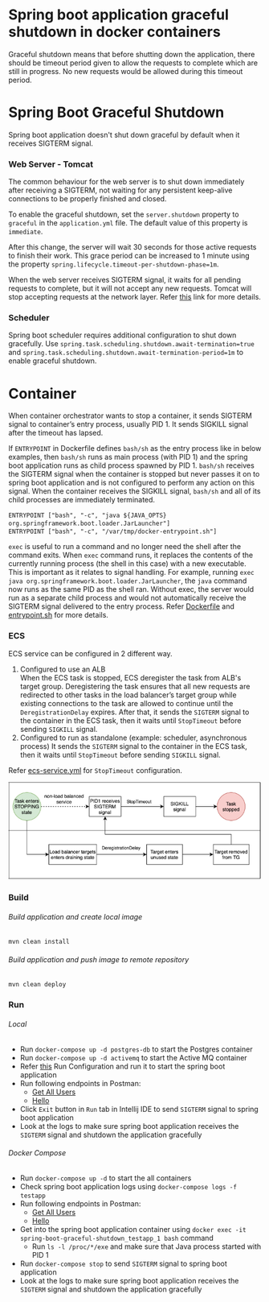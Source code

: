 # Spring boot application graceful shutdown in docker containers
Graceful shutdown means that before shutting down the application, there should be timeout period 
given to allow the requests to complete which are still in progress. No new requests would be 
allowed during this timeout period.

# Spring Boot Graceful Shutdown
Spring boot application doesn't shut down graceful by default when it receives SIGTERM signal.
### Web Server - Tomcat
The common behaviour for the web server is to shut down immediately after receiving a SIGTERM, 
not waiting for any persistent keep-alive connections to be properly finished and closed. <br />

To enable the graceful shutdown, set the `server.shutdown` property to `graceful` in 
the `application.yml` file. The default value of this property is `immediate`. <br />

After this change, the server will wait 30 seconds for those active requests to finish their work.
This grace period can be increased to 1 minute using the property 
`spring.lifecycle.timeout-per-shutdown-phase=1m`. <br />

When the web server receives SIGTERM signal, it waits for all pending requests to complete, but 
it will not accept any new requests.  Tomcat will stop accepting requests at the network layer. 
Refer [this](https://docs.spring.io/spring-boot/docs/2.3.0.RELEASE/reference/html/spring-boot-features.html#boot-features-graceful-shutdown) 
link for more details.
### Scheduler
Spring boot scheduler requires additional configuration to shut down gracefully. Use 
`spring.task.scheduling.shutdown.await-termination=true` and `spring.task.scheduling.shutdown.await-termination-period=1m`
to enable graceful shutdown.

# Container
When container orchestrator wants to stop a container, it sends SIGTERM signal to container’s 
entry process, usually PID 1. It sends SIGKILL signal after the timeout has lapsed.<br />

If `ENTRYPOINT` in Dockerfile defines `bash/sh` as the entry process like in below examples, then
`bash/sh` runs as main process (with PID 1) and the spring boot application runs as child process
spawned by PID 1. `bash/sh` receives the SIGTERM signal when the container is stopped but never 
passes it on to spring boot application and is not configured to perform any action on this signal.
When the container receives the SIGKILL signal, `bash/sh` and all of its child processes are 
immediately terminated.
```
ENTRYPOINT ["bash", "-c", "java ${JAVA_OPTS} org.springframework.boot.loader.JarLauncher"]
ENTRYPOINT ["bash", "-c", "/var/tmp/docker-entrypoint.sh"]
```

`exec` is useful to run a command and no longer need the shell after the command exits. When `exec` 
command runs, it replaces the contents of the currently running process (the shell in this case) 
with a new executable. This is important as it relates to signal handling. For example, running 
`exec java org.springframework.boot.loader.JarLauncher`, the `java` command now runs as the same PID 
as the shell ran. Without exec, the server would run as a separate child process and would not 
automatically receive the SIGTERM signal delivered to the entry process. Refer 
[Dockerfile](./Dockerfile) and [entrypoint.sh](./entrypoint.sh) for more details.

### ECS
ECS service can be configured in 2 different way.
1. Configured to use an ALB<br />
   When the ECS task is stopped, ECS deregister the task from ALB's target group. Deregistering the 
   task ensures that all new requests are redirected to other tasks in the load balancer’s 
   target group while existing connections to the task are allowed to continue until the 
   `DeregistrationDelay` expires. After that, it sends the `SIGTERM` signal to the container in the 
   ECS task, then it waits until `StopTimeout` before sending `SIGKILL` signal.
2. Configured to run as standalone (example: scheduler, asynchronous process)
   It sends the `SIGTERM` signal to the container in the ECS task, then it waits until 
   `StopTimeout` before sending `SIGKILL` signal.

Refer [ecs-service.yml](./deployment/cfn/ecs-service.yml) for `StopTimeout` configuration.

![Stop-Task](./images/ecs-stop-task.png)

### Build
###### Build application and create local image
```
mvn clean install
```
###### Build application and push image to remote repository
```
mvn clean deploy
```

### Run
###### Local
- Run `docker-compose up -d postgres-db` to start the Postgres container
- Run `docker-compose up -d activemq` to start the Active MQ container
- Refer [this](.run/Application.run.xml) Run Configuration and run it to start the spring boot application
- Run following endpoints in Postman:
  - [Get All Users](http://localhost:8080/users)
  - [Hello](http://localhost:8080/hello)
- Click `Exit` button in `Run` tab in Intellij IDE to send `SIGTERM` signal to spring boot application
- Look at the logs to make sure spring boot application receives the `SIGTERM` signal and shutdown the application gracefully

###### Docker Compose
- Run `docker-compose up -d` to start the all containers
- Check spring boot application logs using `docker-compose logs -f testapp`
- Run following endpoints in Postman:
    - [Get All Users](http://localhost:8080/users)
    - [Hello](http://localhost:8080/hello)
- Get into the spring boot application container using `docker exec -it spring-boot-graceful-shutdown_testapp_1 bash` command
  - Run `ls -l /proc/*/exe` and make sure that Java process started with PID 1
- Run `docker-compose stop` to send `SIGTERM` signal to spring boot application
- Look at the logs to make sure spring boot application receives the `SIGTERM` signal and shutdown the application gracefully
